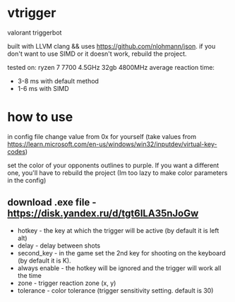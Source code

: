 # vtrigger
valorant triggerbot

built with LLVM clang && uses https://github.com/nlohmann/json.
if you don't want to use SIMD or it doesn't work, rebuild the project.

tested on: ryzen 7 7700 4.5GHz 32gb 4800MHz
average reaction time: 
* 3-8 ms with default method
* 1-6 ms with SIMD

# how to use
in config file change value from 0x for yourself 
(take values from https://learn.microsoft.com/en-us/windows/win32/inputdev/virtual-key-codes)

set the color of your opponents outlines to purple. If you want a different one, you'll have to rebuild the project (Im too lazy to make color parameters in the config)

download .exe file - https://disk.yandex.ru/d/tgt6ILA35nJoGw
----------------------------------------------------------------------------------------------------------
*  hotkey - the key at which the trigger will be active (by default it is left alt)
*  delay - delay between shots
*  second_key - in the game set the 2nd key for shooting on the keyboard (by default it is K).
*  always enable - the hotkey will be ignored and the trigger will work all the time
*  zone - trigger reaction zone (x, y)
*  tolerance - color tolerance (trigger sensitivity setting. default is 30)
